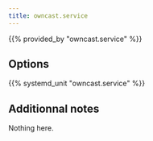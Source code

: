 ```yaml
---
title: owncast.service
---
```


{{% provided_by "owncast.service" %}}

## Options

{{% systemd_unit "owncast.service" %}}

## Additionnal notes

Nothing here.